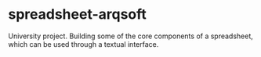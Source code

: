 # spreadsheet-arqsoft
University project.
Building some of the core components of a spreadsheet, which can be used through a textual interface.
